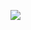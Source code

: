 <a href="https://www.instagram.com/geun0._.cps/" target="_blank"><img src="https://img.shields.io/badge/instagram-E4405F?style=flat-square&logo=instagram&logoColor=FFFFFF"/></a>
<!--
**hgy121/hgy121** is a ✨ _special_ ✨ repository because its `README.md` (this file) appears on your GitHub profile.

Here are some ideas to get you started:

- 🔭 I’m currently working on ...
- 🌱 I’m currently learning ...
- 👯 I’m looking to collaborate on ...
- 🤔 I’m looking for help with ...
- 💬 Ask me about ...
- 📫 How to reach me: ...
- 😄 Pronouns: ...
- ⚡ Fun fact: ...
-->
